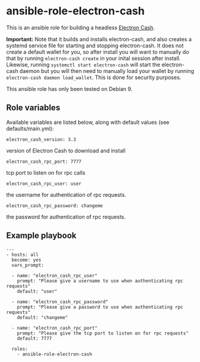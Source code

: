 # ansible-role-electron-cash 

This is an ansible role for building a headless [Electron Cash](https://electroncash.org/). 

**Important:** Note that it builds and installs electron-cash, and also creates a systemd service file for starting and stopping electron-cash.  It does not create a default wallet for you, so after install you will want to manually do that by running `electron-cash create` in your inital session after install.  Likewise, running `systemctl start electron-cash` will start the electron-cash daemon but you will then need to manually load your wallet by running `electron-cash daemon load_wallet`.  This is done for security purposes.

This ansible role has only been tested on Debian 9.

## Role variables

Available variables are listed below, along with default values (see defaults/main.yml):
```
electron_cash_version: 3.3
```
version of Electron Cash to download and install

```
electron_cash_rpc_port: 7777
```
tcp port to listen on for rpc calls
```
electron_cash_rpc_user: user
```
the username for authentication of rpc requests.
```
electron_cash_rpc_password: changeme
```
the password for authentication of rpc requests.

## Example playbook
```
---
- hosts: all
  become: yes
  vars_prompt:

  - name: "electron_cash_rpc_user"
    prompt: "Please give a username to use when authenticating rpc requests"
    default: "user"  

  - name: "electron_cash_rpc_password"
    prompt: "Please give a password to use when authenticating rpc requests"
    default: "changeme"  

  - name: "electron_cash_rpc_port"
    prompt: "Please give the tcp port to listen on for rpc requests"
    default: 7777

  roles:
    - ansible-role-electron-cash
```
